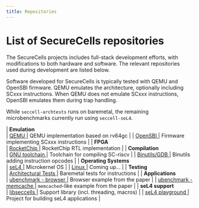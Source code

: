 ```yaml
---
title: Repositories
---
```


# List of SecureCells repositories

The SecureCells projects includes full-stack development efforts, with modifications to both
hardware and software. The relevant repositories used during development are listed below.

Software developed for SecureCells is typically tested with QEMU and OpenSBI firmware.
QEMU emulates the architecture, optionally including SCxxx instructions.
When QEMU does not emulate SCxxx instructions, OpenSBI emulates them during trap handling.

While `seccell-archtests` runs on baremetal, the remaining microbenchmarks currently
run using `seccell-seL4`.

| **Emulation**                                                                                                                                        
| [QEMU                  ](https://github.com/HexHive/seccell-qemu)                 | QEMU implementation based on rv64gc            |
| [OpenSBI               ](https://github.com/HexHive/seccell-opensbi)              | Firmware implementing SCxxx instructions       |
| **FPGA**                                                                                                                               
| [RocketChip            ](https://github.com/HexHive/seccell-rocket)               | RocketChip RTL implementation                  |
| **Compilation**                                                                                                                                 
| [GNU toolchain         ](https://github.com/HexHive/seccell-riscv-gnu-toolchain)  | Toolchain for compiling SC-riscv               |
| [Binutils/GDB          ](https://github.com/HexHive/seccell-riscv-binutils-gdb)   | Binutils adding instruction opcodes            |
| **Operating Systems**                                                                                                                                 
| [seL4                  ](https://github.com/HexHive/seccell-seL4)                 | Microkernel OS                                 |
| [Linux                 ](https://github.com/HexHive/seccell-linux)                | Coming up...                                   |
| **Testing**                                                                                                                                 
| [Architectural Tests   ](https://github.com/HexHive/seccell-archtests)            | Baremetal tests for instructions               | 
| **Applications**                                                                                                                                 
| [ubenchmark - browser  ](https://github.com/HexHive/seccell-browser)              | Browser example from the paper                 |
| [ubenchmark - memcache ](https://github.com/HexHive/seccell-memcache)             | `memcached`-like example from the paper        |
| **seL4 support**                                                                                                                               
| [libseccells           ](https://github.com/HexHive/seccell-seL4_libseccells)     | Support library (incl. threading, macros)      |
| [seL4 playground       ](https://github.com/HexHive/seccell-sel4-playground)      | Project for building seL4 applications         |
